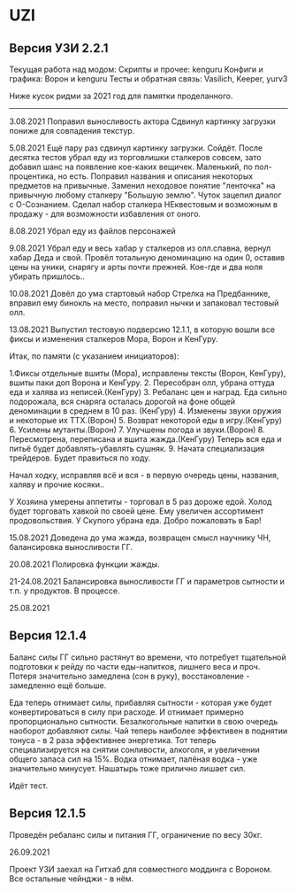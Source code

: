 # UZI

Версия УЗИ 2.2.1
---------------------------
Текущая работа над модом:
Скрипты и прочее: kenguru
Конфиги и графика: Ворон и kenguru
Тесты и обратная связь: Vasilich, Keeper, yurv3

Ниже кусок ридми за 2021 год для памятки проделанного.


--------------------------------------------------------------------------------------------------
3.08.2021
Поправил выносливость актора
Сдвинул картинку загрузки пониже для совпадения текстур.

5.08.2021
Ещё пару раз сдвинул картинку загрузки. Сойдёт.
После десятка тестов убрал еду из торговлишки сталкеров совсем, зато добавил шанс на появление кое-каких вещичек. Маленький, по пол-процентика, но есть.
Поправил названия и описания некоторых предметов на привычные. Заменил неходовое понятие "ленточка" на привычную любому сталкеру "Большую землю". Чуток зацепил диалог с О-Сознанием.
Сделал набор сталкера НЕквестовым и возможным в продажу - для возможности избавления от оного.

8.08.2021
Убрал еду из файлов персонажей

9.08.2021
Убрал еду и весь хабар у сталкеров из олл.спавна, вернул хабар Деда и свой.
Провёл тотальную деноминацию на один 0, оставив цены на уники, снарягу и арты почти прежней. Кое-где и два ноля убирать пришлось..

10.08.2021
Довёл до ума стартовый набор Стрелка на Предбаннике, вправил ему бинокль на место, поправил нычки и запаковал тестовый олл.

13.08.2021
Выпустил тестовую подверсию 12.1.1,  в которую вошли все фиксы и изменения сталкеров Мора, Ворон и КенГуру.

Итак, по памяти (с указанием инициаторов):

1.Фиксы отдельные вшиты (Мора), исправлены тексты (Ворон, КенГуру), вшиты паки доп Ворона и КенГуру.
2. Пересобран олл, убрана оттуда еда и халява из неписей.(КенГуру)
3. Ребаланс цен и наград. Еда сильно подорожала, вся снаряга осталась дорогой на фоне общей деноминации в среднем в 10 раз. (КенГуру)
4. Изменены звуки оружия и некоторые их ТТХ.(Ворон)
5. Возврат некоторой еды в игру.(КенГуру)
6. Усилены мутанты.(Ворон)
7. Улучшены погода и звуки.(Ворон)
8. Пересмотрена, переписана и вшита жажда.(КенГуру) Теперь вся еда и питьё будет добавлять-убавлять сушняк.
9. Начата специализация трейдеров. Будет правиться по ходу.

Начал ходку, исправляя всё и вся - в первую очередь цены, названия, халяву и прочие косяки..

У Хозяина умерены аппетиты - торговал в 5 раз дороже едой.
Холод будет торговать хавкой по своей цене. Ему увеличен ассортимент продовольствия.
У Скупого убрана еда. Добро пожаловать в Бар!

15.08.2021
Доведена до ума жажда, возвращен смысл научнику ЧН, балансировка выносливости ГГ.

20.08.2021
Полировка функции жажды.

21-24.08.2021
Балансировка выносливости ГГ и параметров сытности и т.п. у продуктов. В процессе.

25.08.2021

Версия 12.1.4
--------------------
Баланс силы ГГ сильно растянут во времени, что потребует тщательной подготовки к рейду по части еды-напитков, лишнего веса и проч.
Потеря значительно замедлена (сон в руку), восстановление - замедленно ещё больше.

Еда теперь отнимает силы, прибавляя сытности - которая уже будет конвертироваться в силу при расходе. И отнимает примерно пропорционально сытности.
Безалкогольные напитки в свою очередь наоборот добавляют силы.
 Чай теперь наиболее эффективен в поднятии тонуса - в 2 раза эффективнее энергетика. Тот теперь специализируется на снятии сонливости, алкоголя, и увеличении общего запаса сил на 15%.
 Водка отнимает, палёная водка - уже значительно минусует.
 Нашатырь тоже прилично лишает сил.
 
Идёт тест.

Версия 12.1.5
--------------------

Проведён ребаланс силы и питания ГГ, ограничение по весу 30кг.

26.09.2021

Проект УЗИ заехал на Гитхаб для совместного моддинга с Вороном. Все остальные чейнджи - в нём.
